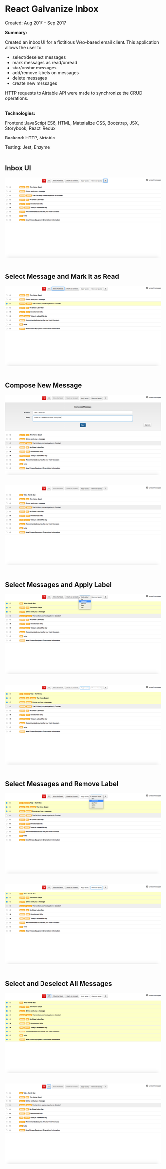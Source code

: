 # React Galvanize Inbox

Created: Aug 2017 – Sep 2017

**Summary:**

Created an inbox UI for a fictitious Web-based email client. This application allows the user to
- select/deselect messages
- mark messages as read/unread
- star/unstar messages
- add/remove labels on messages
- delete messages
- create new messages

HTTP requests to Airtable API were made to synchronize the CRUD operations. <br /><br />

**Technologies:**

Frontend:JavaScript ES6, HTML, Materialize CSS, Bootstrap, JSX, Storybook, React, Redux

Backend: HTTP, Airtable

Testing: Jest, Enzyme <br /><br />


## Inbox UI

![inbox](screenshots/InboxUI.png) <br /><br />

## Select Message and Mark it as Read

![read](screenshots/MarkAsRead.png) <br /><br />

## Compose New Message

![compose](screenshots/ComposeMessage.png) <br /><br />

![compose](screenshots/ComposeMessageDone.png) <br /><br />

## Select Messages and Apply Label

![apply](screenshots/ApplyLabel.png) <br /><br />

![apply](screenshots/ApplyLabelDone.png) <br /><br />

## Select Messages and Remove Label

![remove](screenshots/RemoveLabel.png) <br /><br />

![remove](screenshots/RemoveLabelDone.png) <br /><br />

## Select and Deselect All Messages

![select](screenshots/SelectAll.png) <br /><br />

![select](screenshots/DeselectAll.png) <br /><br />
